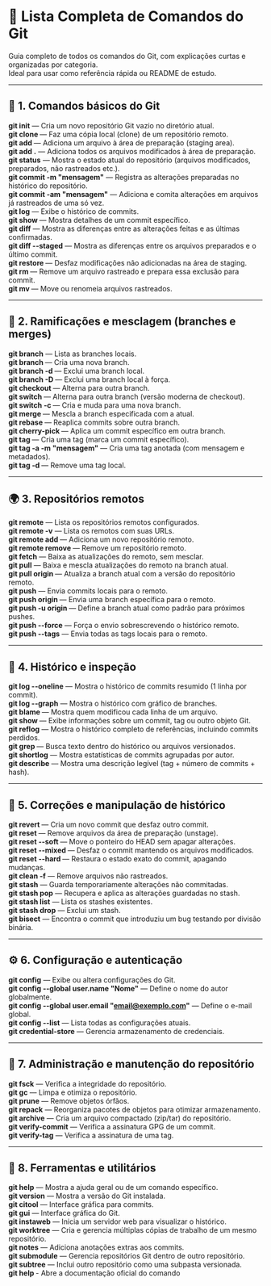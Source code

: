 # 🧭 Lista Completa de Comandos do Git

Guia completo de todos os comandos do Git, com explicações curtas e organizadas por categoria.  
Ideal para usar como referência rápida ou README de estudo.

---

## 🧱 1. Comandos básicos do Git

**git init** — Cria um novo repositório Git vazio no diretório atual.  
**git clone <url>** — Faz uma cópia local (clone) de um repositório remoto.  
**git add <arquivo>** — Adiciona um arquivo à área de preparação (staging area).  
**git add .** — Adiciona todos os arquivos modificados à área de preparação.  
**git status** — Mostra o estado atual do repositório (arquivos modificados, preparados, não rastreados etc.).  
**git commit -m "mensagem"** — Registra as alterações preparadas no histórico do repositório.  
**git commit -am "mensagem"** — Adiciona e comita alterações em arquivos já rastreados de uma só vez.  
**git log** — Exibe o histórico de commits.  
**git show <commit>** — Mostra detalhes de um commit específico.  
**git diff** — Mostra as diferenças entre as alterações feitas e as últimas confirmadas.  
**git diff --staged** — Mostra as diferenças entre os arquivos preparados e o último commit.  
**git restore <arquivo>** — Desfaz modificações não adicionadas na área de staging.  
**git rm <arquivo>** — Remove um arquivo rastreado e prepara essa exclusão para commit.  
**git mv <origem> <destino>** — Move ou renomeia arquivos rastreados.  

---

## 🌿 2. Ramificações e mesclagem (branches e merges)

**git branch** — Lista as branches locais.  
**git branch <nome>** — Cria uma nova branch.  
**git branch -d <nome>** — Exclui uma branch local.  
**git branch -D <nome>** — Exclui uma branch local à força.  
**git checkout <branch>** — Alterna para outra branch.  
**git switch <branch>** — Alterna para outra branch (versão moderna de checkout).  
**git switch -c <branch>** — Cria e muda para uma nova branch.  
**git merge <branch>** — Mescla a branch especificada com a atual.  
**git rebase <branch>** — Reaplica commits sobre outra branch.  
**git cherry-pick <commit>** — Aplica um commit específico em outra branch.  
**git tag <nome>** — Cria uma tag (marca um commit específico).  
**git tag -a <nome> -m "mensagem"** — Cria uma tag anotada (com mensagem e metadados).  
**git tag -d <nome>** — Remove uma tag local.  

---

## 🌍 3. Repositórios remotos

**git remote** — Lista os repositórios remotos configurados.  
**git remote -v** — Lista os remotos com suas URLs.  
**git remote add <nome> <url>** — Adiciona um novo repositório remoto.  
**git remote remove <nome>** — Remove um repositório remoto.  
**git fetch** — Baixa as atualizações do remoto, sem mesclar.  
**git pull** — Baixa e mescla atualizações do remoto na branch atual.  
**git pull origin <branch>** — Atualiza a branch atual com a versão do repositório remoto.  
**git push** — Envia commits locais para o remoto.  
**git push origin <branch>** — Envia uma branch específica para o remoto.  
**git push -u origin <branch>** — Define a branch atual como padrão para próximos pushes.  
**git push --force** — Força o envio sobrescrevendo o histórico remoto.  
**git push --tags** — Envia todas as tags locais para o remoto.  

---

## 🧭 4. Histórico e inspeção

**git log --oneline** — Mostra o histórico de commits resumido (1 linha por commit).  
**git log --graph** — Mostra o histórico com gráfico de branches.  
**git blame <arquivo>** — Mostra quem modificou cada linha de um arquivo.  
**git show <objeto>** — Exibe informações sobre um commit, tag ou outro objeto Git.  
**git reflog** — Mostra o histórico completo de referências, incluindo commits perdidos.  
**git grep <texto>** — Busca texto dentro do histórico ou arquivos versionados.  
**git shortlog** — Mostra estatísticas de commits agrupadas por autor.  
**git describe** — Mostra uma descrição legível (tag + número de commits + hash).  

---

## 🧰 5. Correções e manipulação de histórico

**git revert <commit>** — Cria um novo commit que desfaz outro commit.  
**git reset <arquivo>** — Remove arquivos da área de preparação (unstage).  
**git reset --soft <commit>** — Move o ponteiro do HEAD sem apagar alterações.  
**git reset --mixed <commit>** — Desfaz o commit mantendo os arquivos modificados.  
**git reset --hard <commit>** — Restaura o estado exato do commit, apagando mudanças.  
**git clean -f** — Remove arquivos não rastreados.  
**git stash** — Guarda temporariamente alterações não commitadas.  
**git stash pop** — Recupera e aplica as alterações guardadas no stash.  
**git stash list** — Lista os stashes existentes.  
**git stash drop** — Exclui um stash.  
**git bisect** — Encontra o commit que introduziu um bug testando por divisão binária.  

---

## ⚙️ 6. Configuração e autenticação

**git config** — Exibe ou altera configurações do Git.  
**git config --global user.name "Nome"** — Define o nome do autor globalmente.  
**git config --global user.email "email@exemplo.com"** — Define o e-mail global.  
**git config --list** — Lista todas as configurações atuais.  
**git credential-store** — Gerencia armazenamento de credenciais.  

---

## 🧮 7. Administração e manutenção do repositório

**git fsck** — Verifica a integridade do repositório.  
**git gc** — Limpa e otimiza o repositório.  
**git prune** — Remove objetos órfãos.  
**git repack** — Reorganiza pacotes de objetos para otimizar armazenamento.  
**git archive** — Cria um arquivo compactado (zip/tar) do repositório.  
**git verify-commit** — Verifica a assinatura GPG de um commit.  
**git verify-tag** — Verifica a assinatura de uma tag.  

---

## 🧩 8. Ferramentas e utilitários

**git help** — Mostra a ajuda geral ou de um comando específico.  
**git version** — Mostra a versão do Git instalada.  
**git citool** — Interface gráfica para commits.  
**git gui** — Interface gráfica do Git.  
**git instaweb** — Inicia um servidor web para visualizar o histórico.  
**git worktree** — Cria e gerencia múltiplas cópias de trabalho de um mesmo repositório.  
**git notes** — Adiciona anotações extras aos commits.  
**git submodule** — Gerencia repositórios Git dentro de outro repositório.  
**git subtree** — Inclui outro repositório como uma subpasta versionada.  
**git help <comando>** - Abre a documentação oficial do comando

